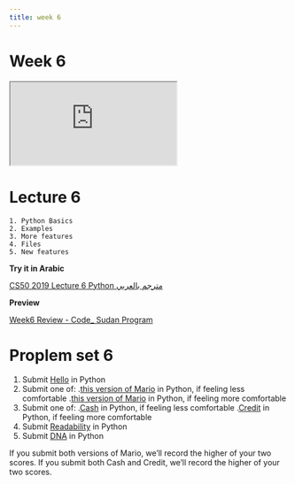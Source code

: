 ```yaml
---
title: week 6
---
```

# Week 6
<iframe src="https://www.youtube.com/embed/fL308_-Kbt0"></iframe>

# Lecture 6

    1. Python Basics
    2. Examples
    3. More features
    4. Files
    5. New features


**Try it in Arabic**

[CS50 2019 Lecture 6 Python مترجم بالعربي](https://www.youtube.com/embed/CRR5_q9t0FU)

**Preview**

[Week6 Review - Code_ Sudan Program](https://www.youtube.com/embed/8wF2OIIBQUo)

# Proplem set 6


   1. Submit [Hello](https://cs50.harvard.edu/x/2020/psets/6/hello) in Python
   2. Submit one of: 
        .[this version of Mario](https://cs50.harvard.edu/x/2020/psets/6/mario/less) in Python, if feeling less comfortable
        .[this version of Mario](https://cs50.harvard.edu/x/2020/psets/6/mario/more) in Python, if feeling more comfortable
   3. Submit one of: 
        .[Cash](https://cs50.harvard.edu/x/2020/psets/6/cash) in Python, if feeling less comfortable
        .[Credit](https://cs50.harvard.edu/x/2020/psets/6/credit) in Python, if feeling more comfortable
   4. Submit [Readability](https://cs50.harvard.edu/x/2020/psets/6/readability) in Python
   5. Submit [DNA](https://cs50.harvard.edu/x/2020/psets/6/dna) in Python
        
If you submit both versions of Mario, we’ll record the higher of your two scores. If you submit both Cash and Credit, we’ll record the higher of your two scores.
        

